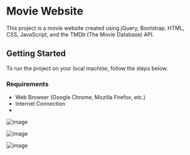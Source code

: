 # Movie Website

This project is a movie website created using jQuery, Bootstrap, HTML, CSS, JavaScript, and the TMDb (The Movie Database) API.

## Getting Started

To run the project on your local machine, follow the steps below.

### Requirements

- Web Browser (Google Chrome, Mozilla Firefox, etc.)
- Internet Connection
- 
![image](https://github.com/LittleSmile05/Movie-/assets/111835072/99ca772e-e62f-4da6-8a5c-25f7e1bbe199)

![image](https://github.com/LittleSmile05/Movie-/assets/111835072/fbac6e7e-e129-4331-92d3-d8aaa722cec9)

![image](https://github.com/LittleSmile05/Movie-/assets/111835072/7c94b15d-814f-47fa-af2d-8e0fb8b16bd1)




